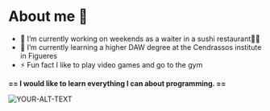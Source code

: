 # About me 👋

- 🔭 I’m currently working on weekends as a waiter in a sushi restaurant🍣🍣
- 🌱 I’m currently learning a higher DAW degree at the Cendrassos institute in Figueres
- ⚡ Fun fact I like to play video games and go to the gym

**== I would like to learn everything I can about programming. ==**

<imagen>
 <source media="(prefiere-esquema-de-color: oscuro)" srcset="https://cdn.milenio.com/uploads/media/2014/07/16/bob-esponja-ha-conquistado-tambien.jpeg">
 <source media="(prefiere-esquema-de-color: claro)" srcset="https://cdn.milenio.com/uploads/media/2014/07/16/bob-esponja-ha-conquistado-tambien.jpeg">
 <img alt="YOUR-ALT-TEXT" src="https://cdn.milenio.com/uploads/media/2014/07/16/bob-esponja-ha-conquistado-tambien.jpeg">
</picture>

 
